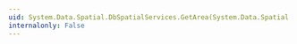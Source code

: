 ```yaml
---
uid: System.Data.Spatial.DbSpatialServices.GetArea(System.Data.Spatial.DbGeometry)
internalonly: False
---
```

